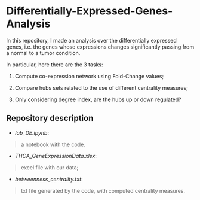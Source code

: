 # Differentially-Expressed-Genes-Analysis



In this repository, I made an analysis over the differentially expressed genes, i.e. the genes whose expressions changes significantly passing from a normal to a tumor condition.

In particular, here there are the 3 tasks:

1) Compute co-expression network using Fold-Change values;


2) Compare hubs sets related to the use of different centrality measures;


3) Only considering degree index, are the hubs up or down regulated?


## Repository description

* <i>lab_DE.ipynb</i>: 
> a notebook with the code.

* <i>THCA_GeneExpressionData.xlsx</i>: 
> excel file with our data;

* <i>betweenness_centrality.txt</i>: 
> txt file generated by the code, with computed centrality measures.

